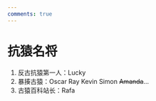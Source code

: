 ```yaml
---
comments: true
---
```


# 抗猿名将

1. 反古抗猿第一人：Lucky
2. 暴揍古猿：Oscar Ray Kevin Simon ~~Amanda~~...
3. 古猿百科站长：Rafa